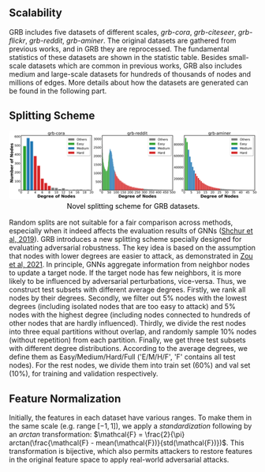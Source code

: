 ## Scalability

GRB includes five datasets of different scales, *grb-cora*, *grb-citeseer*, *grb-flickr*, *grb-reddit*, *grb-aminer*. The original datasets are gathered from previous works, and in GRB they are reprocessed. The fundamental statistics of these datasets are shown in the statistic table. Besides small-scale datasets which are common in previous works, GRB also includes medium and large-scale datasets for hundreds of thousands of nodes and millions of edges. More details about how the datasets are generated can be found in the following part.

## Splitting Scheme

<center>
   <img style="border-radius: 0.3125em;"
        width="1000"
        src=https://github.com/THUDM/grb/raw/master/docs/source/_static/data_splitting.png>    
  <br>    
  <div style="color:black; 1px solid #d9d9d9;    
              display: inline-block;
              padding: 2px;">Novel splitting scheme for GRB datasets. </div> 
</center>


Random splits are not suitable for a fair comparison across methods, especially when it indeed affects the evaluation results of GNNs ([Shchur et al, 2019](https://arxiv.org/abs/1811.05868)). GRB introduces a new splitting scheme specially designed for evaluating adversarial robustness. The key idea is based on the assumption that nodes with lower degrees are easier to attack, as demonstrated in [Zou et al, 2021](https://arxiv.org/abs/2106.06663). In principle, GNNs aggregate information from neighbor nodes to update a target node. If the target node has few neighbors, it is more likely to be influenced by adversarial perturbations, vice-versa. Thus, we construct test subsets with different average degrees. Firstly, we rank all nodes by their degrees. Secondly, we filter out 5% nodes with the lowest degrees (including isolated nodes that are too easy to attack) and 5% nodes with the highest degree (including nodes connected to hundreds of other nodes that are hardly influenced). Thirdly, we divide the rest nodes into three equal partitions without overlap, and randomly sample 10% nodes (without repetition) from each partition. Finally, we get three test subsets with different degree distributions. According to the average degrees, we define them as Easy/Medium/Hard/Full ('E/M/H/F', 'F' contains all test nodes). For the rest nodes, we divide them into train set (60%) and val set (10%), for training and validation respectively. 

## Feature Normalization

Initially, the features in each dataset have various ranges. To make them in the same scale (e.g. range $[-1, 1]$), we apply a *standardization* following by an *arctan* transformation: $\mathcal{F} = \frac{2}{\pi} arctan(\frac{\mathcal{F} - mean(\mathcal{F})}{std(\mathcal{F})})$. This transformation is bijective, which also permits attackers to restore features in the original feature space to apply real-world adversarial attacks.
